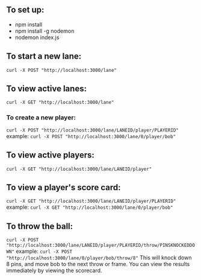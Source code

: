 ## To set up:

* npm install
* npm install -g nodemon
* nodemon index.js

## To start a new lane:
`curl -X POST "http://localhost:3000/lane"`

## To view active lanes:
`curl -X GET "http://localhost:3000/lane"`

### To create a new player:
`curl -X POST "http://localhost:3000/lane/LANEID/player/PLAYERID"`
example: `curl -X POST "http://localhost:3000/lane/0/player/bob"`

## To view active players:
`curl -X GET "http://localhost:3000/lane/LANEID/player"`

## To view a player's score card:
`curl -X GET "http://localhost:3000/lane/LANEID/player/PLAYERID"`
example: `curl -X GET "http://localhost:3000/lane/0/player/bob"`

## To throw the ball:
`curl -X POST "http://localhost:3000/lane/LANEID/player/PLAYERID/throw/PINSKNOCKEDDOWN"`
example: `curl -X POST "http://localhost:3000/lane/0/player/bob/throw/8"`
This will knock down 8 pins, and move bob to the next throw or frame. You can view the results immediately by viewing the scorecard.

